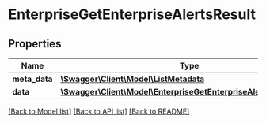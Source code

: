 # EnterpriseGetEnterpriseAlertsResult

## Properties
Name | Type | Description | Notes
------------ | ------------- | ------------- | -------------
**meta_data** | [**\Swagger\Client\Model\ListMetadata**](ListMetadata.md) |  | 
**data** | [**\Swagger\Client\Model\EnterpriseGetEnterpriseAlertsResultItem[]**](EnterpriseGetEnterpriseAlertsResultItem.md) |  | 

[[Back to Model list]](../README.md#documentation-for-models) [[Back to API list]](../README.md#documentation-for-api-endpoints) [[Back to README]](../README.md)


